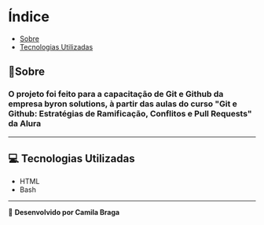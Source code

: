 # Índice

- [Sobre](#📄sobre)
- [Tecnologias Utilizadas](#💻-tecnologias-utilizadas)

## 📄Sobre

### O projeto foi feito para a capacitação de Git e Github da empresa byron solutions, à partir das aulas do curso **"Git e Github: Estratégias de Ramificação, Conflitos e Pull Requests"** da Alura

---

## 💻 Tecnologias Utilizadas

- HTML
- Bash

---

🚀 **Desenvolvido por Camila Braga**
